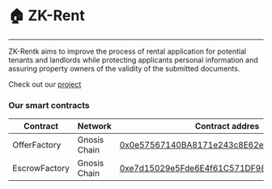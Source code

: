 # 🏠 ZK-Rent
---

ZK-Rentk aims to improve the process of rental application for potential tenants and landlords while protecting applicants personal information and assuring property owners of the validity of the submitted documents.

Check out our [project](https://client-9vcaxfvpo-zk-rent.vercel.app/)

### Our smart contracts
| Contract | Network  | Contract addres |
| ---------| -------- | --------------- |
| OfferFactory | Gnosis Chain | [0x0e57567140BA8171e243c8E62edf938582135Ab3](https://kovan.etherscan.io/address/0x0e57567140BA8171e243c8E62edf938582135Ab3) |
| EscrowFactory | Gnosis Chain | [0xe7d15029e5Fde6E4f61C571DF98213f34fE5D08e](https://kovan.etherscan.io/address/0xe7d15029e5Fde6E4f61C571DF98213f34fE5D08e) |

